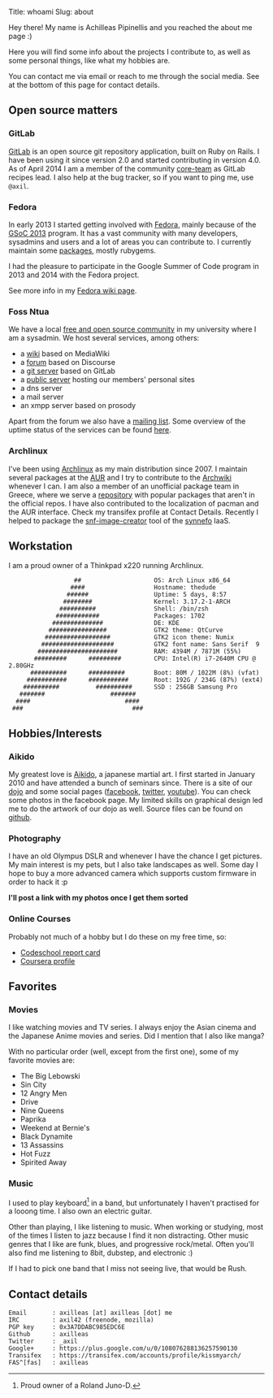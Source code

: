Title: whoami
Slug: about

Hey there! My name is Achilleas Pipinellis and you reached the about me page :)

Here you will find some info about the projects I contribute to, as well as
some personal things, like what my hobbies are.

You can contact me via email or reach to me through the social media. See at
the bottom of this page for contact details.

## Open source matters

### GitLab
[GitLab][gl-site] is an open source git repository application, built on
Ruby on Rails. I have been using it since version 2.0 and started
contributing in version 4.0.
As of April 2014 I am a member of the community [core-team][] as GitLab
recipes lead. I also help at the bug tracker, so if you want to ping me,
use `@axil`.

### Fedora
In early 2013 I started getting involved with [Fedora][], mainly because
of the [GSoC 2013](|filename|/posts/en/2013-04-07-bringing-gitlab-to-fedora.md) program.
It has a vast community with many developers, sysadmins and users and a lot
of areas you can contribute to.
I currently maintain some [packages][fedora-pkgdb], mostly rubygems.

I had the pleasure to participate in the Google Summer of Code program
in 2013 and 2014 with the Fedora project.

See more info in my [Fedora wiki page][].

### Foss Ntua
We have a local [free and open source community][foss] in my university
where I am a sysadmin. We host several services, among others:

  - a [wiki][] based on MediaWiki
  - a [forum][] based on Discourse
  - a [git server][] based on GitLab
  - a [public server][animal] hosting our members' personal sites
  - a dns server
  - a mail server
  - an xmpp server based on prosody

Apart from the forum we also have a [mailing list][].
Some overview of the uptime status of the services can be found [here][upscuits].

### Archlinux
I've been using [Archlinux][] as my main distribution since 2007.
I maintain several packages at the [AUR][] and I try to contribute to the
[Archwiki][] whenever I can. I am also a member of an unofficial package
team in Greece, where we serve a [repository][archlinuxgr] with popular packages that
aren't in the official repos. I have also contributed to the localization
of pacman and the AUR interface. Check my transifex profile at Contact Details.
Recently I helped to package the [snf-image-creator][snf-arch] tool of
the [synnefo][] IaaS.

## Workstation

I am a proud owner of a Thinkpad x220 running Archlinux.


```
                  ##                    OS: Arch Linux x86_64
                 ####                   Hostname: thedude
                ######                  Uptime: 5 days, 8:57
               ########                 Kernel: 3.17.2-1-ARCH
              ##########                Shell: /bin/zsh
             ############               Packages: 1702
            ##############              DE: KDE
           ################             GTK2 theme: QtCurve
          ##################            GTK2 icon theme: Numix
         ####################           GTK2 font name: Sans Serif  9
        ######################          RAM: 4394M / 7871M (55%)
       #########      #########         CPU: Intel(R) i7-2640M CPU @ 2.80GHz
      ##########      ##########        Boot: 80M / 1022M (8%) (vfat)
     ###########      ###########       Root: 192G / 234G (87%) (ext4)
    ##########          ##########      SSD : 256GB Samsung Pro
   #######                  #######
  ####                          ####
 ###                              ###

```

## Hobbies/Interests

### Aikido
My greatest love is [Aikido][], a japanese martial art. I first started in
January 2010 and have attended a bunch of seminars since. There is a
site of our [dojo][tokaidogr] and some social pages ([facebook][fb-tok],
[twitter][twit-tok], [youtube][yt-tok]). You can check some photos in the
facebook page. My limited skills on graphical design led me to do the artwork of
our dojo as well. Source files can be found on [github][tokaido-artwork].

### Photography
I have an old Olympus DSLR and whenever I have the chance I get pictures.
My main interest is my pets, but I also take landscapes as well. Some day
I hope to buy a more advanced camera which supports custom firmware in
order to hack it :p

**I'll post a link with my photos once I get them sorted**

### Online Courses

Probably not much of a hobby but I do these on my free time, so:

- [Codeschool report card][codeschool]
- [Coursera profile][coursera]

## Favorites

### Movies

I like watching movies and TV series. I always enjoy the Asian cinema and
the Japanese Anime movies and series. Did I mention that I also like manga?

With no particular order (well, except from the first one), some of my
favorite movies are:

  - The Big Lebowski
  - Sin City
  - 12 Angry Men
  - Drive
  - Nine Queens
  - Paprika
  - Weekend at Bernie's
  - Black Dynamite
  - 13 Assassins
  - Hot Fuzz
  - Spirited Away

### Music

I used to play keyboard[^keyboard] in a band, but unfortunately I haven't
practised for a looong time. I also own an electric guitar.

Other than playing, I like listening to music. When working or studying,
most of the times I listen to jazz because I find it non distracting.
Other music genres that I like are funk, blues, and progressive rock/metal.
Often you'll also find me listening to 8bit, dubstep, and electronic :)

If I had to pick one band that I miss not seeing live, that would be Rush.

## Contact details

    Email       : axilleas [at] axilleas [dot] me
    IRC         : axil42 (freenode, mozilla)
    PGP key     : 0x3A7DDABC985EDC6E
    Github      : axilleas
    Twitter     : _axil
    Google+     : https://plus.google.com/u/0/108076288136257590130
    Transifex   : https://transifex.com/accounts/profile/kissmyarch/
    FAS^[fas]   : axilleas

[^keyboard]: Proud owner of a Roland Juno-D.
[^fas]: Fedora Account System

[codeschool]: http://www.codeschool.com/users/axil
[coursera]: https://www.coursera.org/user/i/e06596beaed7e29b9557eb5c2bb94b73
[snf-arch]: http://www.synnefo.org/docs/snf-image-creator/latest/install.html#arch-linux
[semfe]: http://semfe.ntua.gr "School of Applied Mathematical and Physical Sciences"
[ntua]: http://ntua.gr "National Technical University of Athens"
[foss]: https://foss.ntua.gr
[wiki]: https://foss.ntua.gr/wiki
[forum]: https://talk.foss.ntua.gr/
[git server]: https://git.foss.ntua.gr/
[upscuits]: https://fossuptime.herokuapp.com/
[mailing list]: https://lists.ntua.gr/mailman/listinfo/foss-general
[animal]: https://animal.foss.ntua.gr
[animal-axil]: https://animal.foss.ntua.gr/~axil
[Archlinux]: https://archlinux.org
[AUR]: https://aur.archlinux.org/packages/?SeB=m&K=axil42 "Packages I maintain at Arch User Repository"
[Archwiki]: https://wiki.archlinux.org/index.php/Special:Contributions/Maevius "My contributions to the Archwiki"
[archlinuxgr]: http://archlinuxgr.tiven.org/archlinux/
[Fedora]: http://fedoraproject.org
[fedora-pkgdb]: https://admin.fedoraproject.org/pkgdb/packager/axilleas/ "My packages at Fedora"
[Aikido]: https://en.wikipedia.org/wiki/Aikido "Aikido at Wikipedia"
[tokaidogr]: https://tokaido.gr "Aikido Tokaido Dojo"
[fb-tok]: https://facebook.com/tokaidogr
[twit-tok]: https://twitter.com/tokaidogr
[yt-tok]: https://youtube.com/tokaidogr
[tokaido-photos]: https://www.facebook.com/tokaidogr/photos_stream
[tokaido-artwork]: https://github.com/tokaidogr/artwork
[synnefo]: http://www.synnefo.org/
[gl-site]: https://about.gitlab.com/blog/ "GitLab home page"
[core-team]: https://about.gitlab.com/core-team/ "GitLab core-team"
[Fedora wiki page]: https://fedoraproject.org/wiki/User:Axilleas
